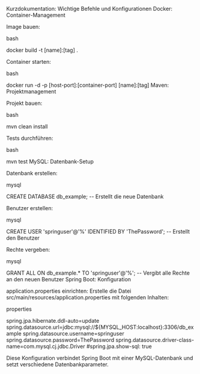 Kurzdokumentation: Wichtige Befehle und Konfigurationen
Docker: Container-Management

Image bauen:

bash

docker build -t [name]:[tag] .

Container starten:

bash

docker run -d -p [host-port]:[container-port] [name]:[tag]
Maven: Projektmanagement

Projekt bauen:

bash

mvn clean install

Tests durchführen:

bash

mvn test
MySQL: Datenbank-Setup

Datenbank erstellen:

mysql

CREATE DATABASE db_example; -- Erstellt die neue Datenbank

Benutzer erstellen:

mysql

CREATE USER 'springuser'@'%' IDENTIFIED BY 'ThePassword'; -- Erstellt den Benutzer

Rechte vergeben:

mysql

GRANT ALL ON db_example.* TO 'springuser'@'%'; -- Vergibt alle Rechte an den neuen Benutzer
Spring Boot: Konfiguration

application.properties einrichten: Erstelle die Datei src/main/resources/application.properties mit folgenden Inhalten:

properties

spring.jpa.hibernate.ddl-auto=update spring.datasource.url=jdbc:mysql://${MYSQL_HOST:localhost}:3306/db_example spring.datasource.username=springuser spring.datasource.password=ThePassword spring.datasource.driver-class-name=com.mysql.cj.jdbc.Driver #spring.jpa.show-sql: true

Diese Konfiguration verbindet Spring Boot mit einer MySQL-Datenbank und setzt verschiedene Datenbankparameter.
